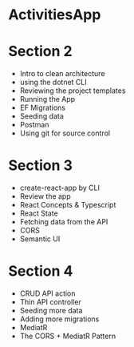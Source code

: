 # ActivitiesApp

# Section 2
- Intro to clean architecture
- using the dotnet CLI
- Reviewing the project templates
- Running the App
- EF Migrations
- Seeding data
- Postman
- Using git for source control

# Section 3
- create-react-app by CLI
- Review the app
- React Concepts & Typescript
- React State
- Fetching data from the API
- CORS
- Semantic UI

# Section 4
- CRUD API action
- Thin API controller
- Seeding more data
- Adding more migrations
- MediatR
- The CORS + MediatR Pattern


